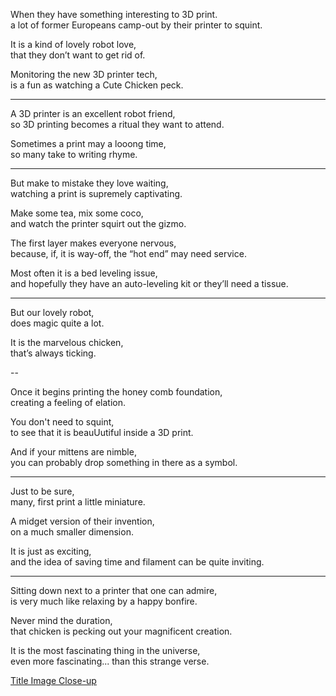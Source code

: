 When they have something interesting to 3D print.\
a lot of former Europeans camp-out by their printer to squint.

It is a kind of lovely robot love,\
that they don’t want to get rid of.

Monitoring the new 3D printer tech,\
is a fun as watching a Cute Chicken peck.

---

A 3D printer is an excellent robot friend,\
so 3D printing becomes a ritual they want to attend.

Sometimes a print may a looong time,\
so many take to writing rhyme.

---

But make to mistake they love waiting,\
watching a print is supremely captivating.

Make some tea, mix some coco,\
and watch the printer squirt out the gizmo.

The first layer makes everyone nervous,\
because, if, it is way-off, the “hot end” may need service.

Most often it is a bed leveling issue,\
and hopefully they have an auto-leveling kit or they’ll need a tissue.

---

But our lovely robot,\
does magic quite a lot.

It is the marvelous chicken,\
that’s always ticking.

\--

Once it begins printing the honey comb foundation,\
creating a feeling of elation.

You don't need to squint,\
to see that it is beauUutiful inside a 3D print.

And if your mittens are nimble,\
you can probably drop something in there as a symbol.

---

Just to be sure,\
many, first print a little miniature.

A midget version of their invention,\
on a much smaller dimension.

It is just as exciting,\
and the idea of saving time and filament can be quite inviting.

---

Sitting down next to a printer that one can admire,\
is very much like relaxing by a happy bonfire.

Never mind the duration,\
that chicken is pecking out your magnificent creation.

It is the most fascinating thing in the universe,\
even more fascinating... than this strange verse.

[Title Image Close-up](files/poetry-0796-big.jpg)

